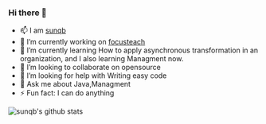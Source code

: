 ### Hi there 👋

<!--
**sunqb/sunqb** is a ✨ _special_ ✨ repository because its `README.md` (this file) appears on your GitHub profile.
-->
- 📫 I am [sunqb](http://www.sunqb.com)
- 🔭 I’m currently working on [focusteach](http://www.focusteach.com/)
- 🌱 I’m currently learning How to apply asynchronous transformation in an organization, and I also learning Managment now.
- 👯 I’m looking to collaborate on opensource
- 🤔 I’m looking for help with Writing easy code
- 💬 Ask me about Java,Managment
- ⚡ Fun fact: I can do anything

![sunqb's github stats](https://github-readme-stats.vercel.app/api?username=sunqb&show_icons=true&theme=radical)
